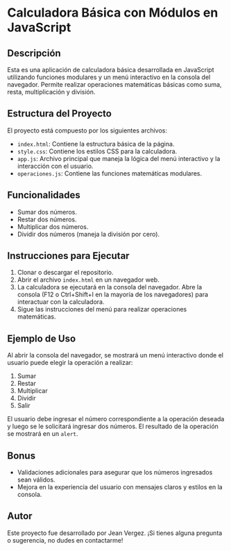 # Calculadora Básica con Módulos en JavaScript

## Descripción
Esta es una aplicación de calculadora básica desarrollada en JavaScript utilizando funciones modulares y un menú interactivo en la consola del navegador. Permite realizar operaciones matemáticas básicas como suma, resta, multiplicación y división.

## Estructura del Proyecto
El proyecto está compuesto por los siguientes archivos:
- `index.html`: Contiene la estructura básica de la página.
- `style.css`: Contiene los estilos CSS para la calculadora.
- `app.js`: Archivo principal que maneja la lógica del menú interactivo y la interacción con el usuario.
- `operaciones.js`: Contiene las funciones matemáticas modulares.

## Funcionalidades
- Sumar dos números.
- Restar dos números.
- Multiplicar dos números.
- Dividir dos números (maneja la división por cero).

## Instrucciones para Ejecutar

1. Clonar o descargar el repositorio.
2. Abrir el archivo `index.html` en un navegador web.
3. La calculadora se ejecutará en la consola del navegador. Abre la consola (F12 o Ctrl+Shift+I en la mayoría de los navegadores) para interactuar con la calculadora.
4. Sigue las instrucciones del menú para realizar operaciones matemáticas.

## Ejemplo de Uso

Al abrir la consola del navegador, se mostrará un menú interactivo donde el usuario puede elegir la operación a realizar:
1. Sumar
2. Restar
3. Multiplicar
4. Dividir
5. Salir

El usuario debe ingresar el número correspondiente a la operación deseada y luego se le solicitará ingresar dos números. El resultado de la operación se mostrará en un `alert`.

## Bonus
- Validaciones adicionales para asegurar que los números ingresados sean válidos.
- Mejora en la experiencia del usuario con mensajes claros y estilos en la consola.

## Autor
Este proyecto fue desarrollado por Jean Vergez. ¡Si tienes alguna pregunta o sugerencia, no dudes en contactarme!

